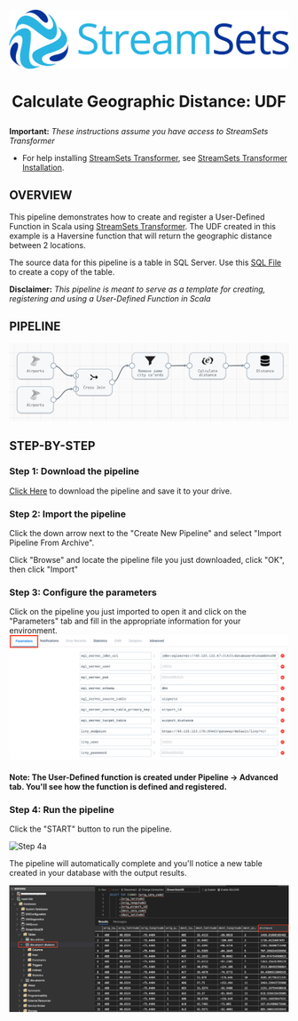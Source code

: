 ![StreamSets Logo](../images/Full%20Color%20Transparent.png)

<h1><p align="center">Calculate Geographic Distance: UDF</p></h1>

**Important:** *These instructions assume you have access to StreamSets Transformer*

- For help installing [StreamSets Transformer](https://streamsets.com/products/dataops-platform/transformer-etl/), see [StreamSets Transformer Installation](https://streamsets.com/documentation/transformer/latest/help/transformer/Installation/Installation-Title.html).

## OVERVIEW

This pipeline demonstrates how to create and register a User-Defined Function in Scala using [StreamSets Transformer](https://streamsets.com/products/dataops-platform/transformer-etl/). The UDF created in this example is a Haversine function that will return the geographic distance between 2 locations.

The source data for this pipeline is a table in SQL Server. Use this [SQL File](./airport.sql?raw=true "Airport Data") to create a copy of the table.

**Disclaimer:** *This pipeline is meant to serve as a template for creating, registering and using a User-Defined Function in Scala*

## PIPELINE

![Pipeline](images/pipeline.png "Calculate Geographic Distance: UDF")


## STEP-BY-STEP

### Step 1: Download the pipeline

[Click Here](./Calculate_distance_between_airports.zip?raw=true) to download the pipeline and save it to your drive.

### Step 2: Import the pipeline

Click the down arrow next to the "Create New Pipeline" and select "Import Pipeline From Archive".


Click "Browse" and locate the pipeline file you just downloaded, click "OK", then click "Import"

### Step 3: Configure the parameters

Click on the pipeline you just imported to open it and click on the "Parameters" tab and fill in the appropriate information for your environment.
![Step 3](images/Transformer_Parameters.png "Configure Pipeline Parameters")

#### Note: The User-Defined function is created under Pipeline -> Advanced tab. You'll see how the function is defined and registered.

### Step 4: Run the pipeline

Click the "START" button to run the pipeline.

![Step 4a](images/Transformer_Pipeline_Monitoring.png "Run the pipeline")

The pipeline will automatically complete and you'll notice a new table created in your database with the output results.

![Step 4b](images/Transformer_distance_table.png "Distances")